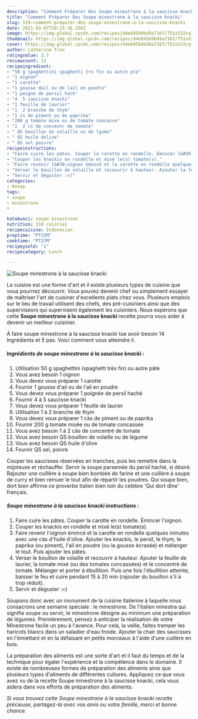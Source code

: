 ```yaml
---
description: "Comment Préparer Des Soupe minestrone à la saucisse knacki"
title: "Comment Préparer Des Soupe minestrone à la saucisse knacki"
slug: 519-comment-preparer-des-soupe-minestrone-a-la-saucisse-knacki
date: 2021-02-07T20:13:36.336Z
image: https://img-global.cpcdn.com/recipes/d4e845b9bd9a716f/751x532cq70/soupe-minestrone-a-la-saucisse-knacki-photo-principale-de-la-recette.jpg
thumbnail: https://img-global.cpcdn.com/recipes/d4e845b9bd9a716f/751x532cq70/soupe-minestrone-a-la-saucisse-knacki-photo-principale-de-la-recette.jpg
cover: https://img-global.cpcdn.com/recipes/d4e845b9bd9a716f/751x532cq70/soupe-minestrone-a-la-saucisse-knacki-photo-principale-de-la-recette.jpg
author: Catherine Tran
ratingvalue: 3.7
reviewcount: 13
recipeingredient:
- "50 g spaghettini spaghetti trs fin ou autre pte"
- "1 oignon"
- "1 carotte"
- "1 gousse dail ou de lail en poudre"
- "1 poigne de persil hach"
- "4  5 saucisse knacki"
- "1 feuille de laurier"
- "1  2 branche de thym"
- "1 cs de piment ou de paprika"
- "200 g tomate mixe ou de tomate concasse"
- "1  2 cs de concentr de tomate"
- " QS bouillon de volaille ou de lgume"
- " QS huile dolive"
- " QS sel poivre"
recipeinstructions:
- "Faire cuire les pâtes. Couper la carotte en rondelle. Émincer l&#39;oignon."
- "Couper les knackis en rondelle et mixé le(s) tomate(s)."
- "Faire revenir l&#39;oignon émincé et la carotte en rondelle quelques minutes avec une càs d&#39;huile d&#39;olive. Ajouter les knackis, le persil, le thym, le paprika (ou piment), l&#39;ail en poudre (ou la gousse écrasée) et mélanger le tout. Puis ajouter les pâtes."
- "Verser le bouillon de volaille et recouvrir à hauteur. Ajouter la feuille de laurier, la tomate mixé (ou des tomates concassées) et le concentré de tomate. Mélanger et porter à ébullition. Puis une fois l&#39;ébullition atteinte, baisser le feu et cuire pendant 15 à 20 min (rajouter du bouillon s&#39;il à trop réduit)."
- "Servir et déguster :=)"
categories:
- Resep
tags:
- soupe
- minestrone
- 

katakunci: soupe minestrone  
nutrition: 210 calories
recipecuisine: Indonesian
preptime: "PT33M"
cooktime: "PT37M"
recipeyield: "1"
recipecategory: Lunch

---
```



![Soupe minestrone à la saucisse knacki](https://img-global.cpcdn.com/recipes/d4e845b9bd9a716f/751x532cq70/soupe-minestrone-a-la-saucisse-knacki-photo-principale-de-la-recette.jpg)

La cuisine est une forme d'art et il existe plusieurs types de cuisine que vous pourriez découvrir. Vous pouvez devenir chef ou simplement essayer de maîtriser l'art de cuisiner d'excellents plats chez vous. Plusieurs emplois sur le lieu de travail utilisent des chefs, des pré-cuisiniers ainsi que des superviseurs qui supervisent également les cuisiniers. Nous espérons que cette <strong> Soupe minestrone à la saucisse knacki </strong> recette pourra vous aider à devenir un meilleur cuisinier.

<!--inarticleads1-->

À faire soupe minestrone à la saucisse knacki tue avoir besoin 14 Ingrédients et 5 pas. Voici comment vous atteindre il.

##### Ingrédients de soupe minestrone à la saucisse knacki :

1. Utilisation 50 g spaghettini (spaghetti très fin) ou autre pâte
1. Vous avez besoin 1 oignon
1. Vous devez vous préparer 1 carotte
1. Fournir 1 gousse d&#39;ail ou de l&#39;ail en poudre
1. Vous devez vous préparer 1 poignée de persil haché
1. Fournir 4 à 5 saucisse knacki
1. Vous devez vous préparer 1 feuille de laurier
1. Utilisation 1 à 2 branche de thym
1. Vous devez vous préparer 1 càs de piment ou de paprika
1. Fournir 200 g tomate mixée ou de tomate concassée
1. Vous avez besoin 1 à 2 càs de concentré de tomate
1. Vous avez besoin  QS bouillon de volaille ou de légume
1. Vous avez besoin  QS huile d&#39;olive
1. Fournir  QS sel, poivre


Couper les saucisses réservées en tranches, puis les remettre dans la mijoteuse et réchauffer. Servir la soupe parsemée du persil haché, si désiré. Rajouter une cuillère à soupe bien bombée de farine et une cuillère à soupe de curry et bien remuer le tout afin de répartir les poudres. Qui soupe bien, dort bien affirme ce proverbe italien bien loin du célèbre &#39;Qui dort dîne&#39; français. 

<!--inarticleads2-->

##### Soupe minestrone à la saucisse knacki instructions :

1. Faire cuire les pâtes. Couper la carotte en rondelle. Émincer l&#39;oignon.
1. Couper les knackis en rondelle et mixé le(s) tomate(s).
1. Faire revenir l&#39;oignon émincé et la carotte en rondelle quelques minutes avec une càs d&#39;huile d&#39;olive. Ajouter les knackis, le persil, le thym, le paprika (ou piment), l&#39;ail en poudre (ou la gousse écrasée) et mélanger le tout. Puis ajouter les pâtes.
1. Verser le bouillon de volaille et recouvrir à hauteur. Ajouter la feuille de laurier, la tomate mixé (ou des tomates concassées) et le concentré de tomate. Mélanger et porter à ébullition. Puis une fois l&#39;ébullition atteinte, baisser le feu et cuire pendant 15 à 20 min (rajouter du bouillon s&#39;il à trop réduit).
1. Servir et déguster :=)


Soupons donc avec un monument de la cuisine italienne à laquelle nous consacrons une semaine spéciale : le minestrone. De l&#39;italien minestra qui signifie soupe ou servir, le minestrone désigne au minimum une préparation de légumes. Premièrement, pensez à anticiper la réalisation de votre Minestrone facile un peu à l&#39;avance. Pour cela, la veille, faites tremper les haricots blancs dans un saladier d&#39;eau froide. Ajouter la chair des saucisses en l&#39;émiettant et en la défaisant en petits morceaux à l&#39;aide d&#39;une cuillère en bois. 

<!--inarticleads1-->

<p>
La préparation des aliments est une sorte d'art et il faut du temps et de la technique pour égaler l'expérience et la compétence dans le domaine. Il existe de nombreuses formes de préparation des aliments ainsi que plusieurs types d'aliments de différentes cultures. Appliquez ce que vous avez vu de la recette Soupe minestrone à la saucisse knacki, cela vous aidera dans vos efforts de préparation des aliments.
</p>

<p>
<i>Si vous trouvez cette Soupe minestrone à la saucisse knacki recette précieuse, partagez-la avec vos amis ou votre famille, merci et bonne chance.</i>
</p>

